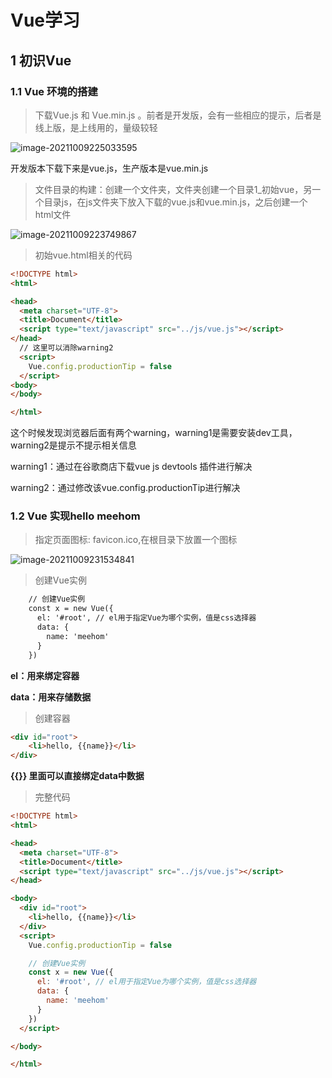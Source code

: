 # Vue学习

## 1 初识Vue

### 1.1 Vue 环境的搭建

> 下载Vue.js 和 Vue.min.js 。前者是开发版，会有一些相应的提示，后者是线上版，是上线用的，量级较轻

![image-20211009225033595](https://gitee.com/meehom_liao/typera/raw/master/img/202110092250760.png)

开发版本下载下来是vue.js，生产版本是vue.min.js

> 文件目录的构建：创建一个文件夹，文件夹创建一个目录1_初始vue，另一个目录js，在js文件夹下放入下载的vue.js和vue.min.js，之后创建一个html文件

![image-20211009223749867](https://gitee.com/meehom_liao/typera/raw/master/img/202110092237919.png)

> 初始vue.html相关的代码

```html
<!DOCTYPE html>
<html>

<head>
  <meta charset="UTF-8">
  <title>Document</title>
  <script type="text/javascript" src="../js/vue.js"></script>
</head>
  // 这里可以消除warning2
  <script>
    Vue.config.productionTip = false
  </script>
<body>
</body>

</html>
```

这个时候发现浏览器后面有两个warning，warning1是需要安装dev工具，warning2是提示不提示相关信息

warning1：通过在谷歌商店下载vue js devtools 插件进行解决

warning2：通过修改该vue.config.productionTip进行解决



### 1.2 Vue 实现hello meehom

> 指定页面图标: favicon.ico,在根目录下放置一个图标

![image-20211009231534841](https://gitee.com/meehom_liao/typera/raw/master/img/202110092315932.png)

>创建Vue实例

```html
	// 创建Vue实例
    const x = new Vue({
      el: '#root', // el用于指定Vue为哪个实例，值是css选择器
      data: {
        name: 'meehom'
      }
    })
```

**el：用来绑定容器**

**data：用来存储数据**

>创建容器

```html
<div id="root">
    <li>hello, {{name}}</li>
</div>
```

**{{}} 里面可以直接绑定data中数据**

>完整代码

```html
<!DOCTYPE html>
<html>

<head>
  <meta charset="UTF-8">
  <title>Document</title>
  <script type="text/javascript" src="../js/vue.js"></script>
</head>

<body>
  <div id="root">
    <li>hello, {{name}}</li>
  </div>
  <script>
    Vue.config.productionTip = false

    // 创建Vue实例
    const x = new Vue({
      el: '#root', // el用于指定Vue为哪个实例，值是css选择器
      data: {
        name: 'meehom'
      }
    })
  </script>

</body>

</html>
```

